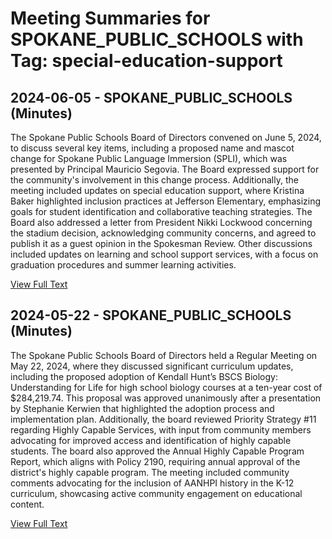 # Meeting Summaries for SPOKANE_PUBLIC_SCHOOLS with Tag: special-education-support

## 2024-06-05 - SPOKANE_PUBLIC_SCHOOLS (Minutes)

The Spokane Public Schools Board of Directors convened on June 5, 2024, to discuss several key items, including a proposed name and mascot change for Spokane Public Language Immersion (SPLI), which was presented by Principal Mauricio Segovia. The Board expressed support for the community's involvement in this change process. Additionally, the meeting included updates on special education support, where Kristina Baker highlighted inclusion practices at Jefferson Elementary, emphasizing goals for student identification and collaborative teaching strategies. The Board also addressed a letter from President Nikki Lockwood concerning the stadium decision, acknowledging community concerns, and agreed to publish it as a guest opinion in the Spokesman Review. Other discussions included updates on learning and school support services, with a focus on graduation procedures and summer learning activities.

[View Full Text](https://raw.githubusercontent.com/VoronoiPerspectives/WashingtonStateSchoolBoardExplorer/refs/heads/main/data/countries/usa/states/wa/counties/spokane/school_boards/spokane_public_schools/2024/processed/2024-06-05-minutes.txt)

## 2024-05-22 - SPOKANE_PUBLIC_SCHOOLS (Minutes)

The Spokane Public Schools Board of Directors held a Regular Meeting on May 22, 2024, where they discussed significant curriculum updates, including the proposed adoption of Kendall Hunt’s BSCS Biology: Understanding for Life for high school biology courses at a ten-year cost of $284,219.74. This proposal was approved unanimously after a presentation by Stephanie Kerwien that highlighted the adoption process and implementation plan. Additionally, the board reviewed Priority Strategy #11 regarding Highly Capable Services, with input from community members advocating for improved access and identification of highly capable students. The board also approved the Annual Highly Capable Program Report, which aligns with Policy 2190, requiring annual approval of the district's highly capable program. The meeting included community comments advocating for the inclusion of AANHPI history in the K-12 curriculum, showcasing active community engagement on educational content.

[View Full Text](https://raw.githubusercontent.com/VoronoiPerspectives/WashingtonStateSchoolBoardExplorer/refs/heads/main/data/countries/usa/states/wa/counties/spokane/school_boards/spokane_public_schools/2024/processed/2024-05-22-minutes.txt)

